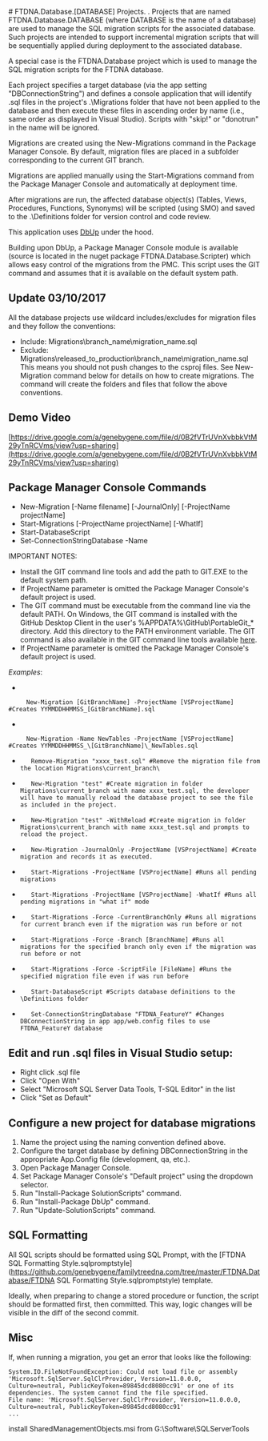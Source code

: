﻿﻿# FTDNA.Database.[DATABASE] Projects.
.
Projects that are named FTDNA.Database.DATABASE (where DATABASE is the name of a database)
are used to manage the SQL migration scripts for the associated database.  Such projects are intended
to support incremental migration scripts that will be sequentially applied during deployment to the associated database.

A special case is the FTDNA.Database project which is used to manage the SQL migration scripts for the FTDNA database.

Each project specifies a target database (via the app setting "DBConnectionString") and defines a console application that will identify .sql files in the project's .\Migrations folder that have not been applied to the database and then execute these files in ascending order by name (i.e., same order as displayed in Visual Studio).  Scripts with "skip!" or "donotrun" in the name will be ignored.

Migrations are created using the New-Migrations command in the Package Manager Console.  By default, migration files are placed in a subfolder corresponding to the current GIT branch.

Migrations are applied manually using the Start-Migrations command from the Package Manager Console and automatically at deployment time.

After migrations are run, the affected database object(s) (Tables, Views, Procedures, Functions, Synonyms) will be scripted (using SMO) and saved to the .\Definitions folder for version control and code review.

This application uses [DbUp](http://dbup.github.io/) under the hood.

Building upon DbUp, a Package Manager Console module is available (source is located in the nuget package FTDNA.Database.Scripter) which allows easy control of the migrations from the PMC.  This script uses the GIT command and assumes that it is available on the default system path.

## Update 03/10/2017

All the database projects use wildcard includes/excludes for migration files and they follow the conventions: 
* Include: Migrations\branch_name\migration_name.sql
* Exclude: Migrations\released_to_production\branch_name\migration_name.sql
This means you should not push changes to the csproj files. See New-Migration command below for details on how to create migrations. The command will create the folders and files that follow the above conventions.

## Demo Video

[https://drive.google.com/a/genebygene.com/file/d/0B2fVTrUVnXvbbkVtM29yTnRCVms/view?usp=sharing](https://drive.google.com/a/genebygene.com/file/d/0B2fVTrUVnXvbbkVtM29yTnRCVms/view?usp=sharing)

## Package Manager Console Commands

*    New-Migration [-Name filename] [-JournalOnly] [-ProjectName projectName] 
*    Start-Migrations [-ProjectName projectName] [-WhatIf]
*    Start-DatabaseScript 
*    Set-ConnectionStringDatabase -Name

IMPORTANT NOTES: 
- Install the GIT command line tools and add the path to GIT.EXE to the default system path.
- If ProjectName parameter is omitted the Package Manager Console's default project is used.
- The GIT command must be executable from the command line via the default PATH.  On Windows, the GIT command is installed with the GitHub Desktop Client in the user's %APPDATA%\\GitHub\\PortableGit\_* directory.  Add this directory to the PATH environment variable.  The GIT command is also available in the GIT command line tools available [here](https://git-scm.com/downloads).
- If ProjectName parameter is omitted the Package Manager Console's default project is used.

_Examples_:

*   

         New-Migration [GitBranchName] -ProjectName [VSProjectName] #Creates YYMMDDHHMMSS_[GitBranchName].sql
*    

         New-Migration -Name NewTables -ProjectName [VSProjectName] #Creates YYMMDDHHMMSS_\[GitBranchName]\_NewTables.sql

*
         Remove-Migration "xxxx_test.sql" #Remove the migration file from the location Migrations\current_branch\

*
         New-Migration "test" #Create migration in folder Migrations\current_branch with name xxxx_test.sql, the developer will have to manually reload the database project to see the file as included in the project.
         
*    
         New-Migration "test" -WithReload #Create migration in folder Migrations\current_branch with name xxxx_test.sql and prompts to reload the project.
         
*    
         New-Migration -JournalOnly -ProjectName [VSProjectName] #Create migration and records it as executed.
*    
         Start-Migrations -ProjectName [VSProjectName] #Runs all pending migrations

*    
         Start-Migrations -ProjectName [VSProjectName] -WhatIf #Runs all pending migrations in "what if" mode

*    
         Start-Migrations -Force -CurrentBranchOnly #Runs all migrations for current branch even if the migration was run before or not

*    
         Start-Migrations -Force -Branch [BranchName] #Runs all migrations for the specified branch only even if the migration was run before or not

*    
         Start-Migrations -Force -ScriptFile [FileName] #Runs the specified migration file even if was run before

*    
         Start-DatabaseScript #Scripts database definitions to the \Definitions folder

*    
         Set-ConnectionStringDatabase "FTDNA_FeatureY" #Changes DBConnectionString in app app/web.config files to use FTDNA_FeatureY database

## Edit and run .sql files in Visual Studio setup:
 
*    Right click .sql file
*    Click "Open With"
*    Select "Microsoft SQL Server Data Tools, T-SQL Editor" in the list
*    Click "Set as Default"

## Configure a new project for database migrations
1. Name the project using the naming convention defined above.
2. Configure the target database by defining DBConnectionString in the appropriate App.Config file (development, qa, etc.).
2. Open Package Manager Console.
2. Set Package Manager Console's "Default project" using the dropdown selector. 
3. Run "Install-Package SolutionScripts" command.
4. Run "Install-Package DbUp" command.
4. Run "Update-SolutionScripts" command.

## SQL Formatting

All SQL scripts should be formatted using SQL Prompt, with the [FTDNA SQL Formatting Style.sqlpromptstyle](https://github.com/genebygene/familytreedna.com/tree/master/FTDNA.Database/FTDNA SQL Formatting Style.sqlpromptstyle) template.

Ideally, when preparing to change a stored procedure or function, the script should be formatted first, then committed.  This way, logic changes will be visible in the diff of the second commit.

## Misc
If, when running a migration, you get an error that looks like the following:
```
System.IO.FileNotFoundException: Could not load file or assembly 'Microsoft.SqlServer.SqlClrProvider, Version=11.0.0.0, 
Culture=neutral, PublicKeyToken=89845dcd8080cc91' or one of its dependencies. The system cannot find the file specified.
File name: 'Microsoft.SqlServer.SqlClrProvider, Version=11.0.0.0, Culture=neutral, PublicKeyToken=89845dcd8080cc91' 
...
```
 install SharedManagementObjects.msi from G:\Software\SQLServerTools
